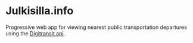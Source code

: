 # Julkisilla.info

Progressive web app for viewing nearest public transportation departures using the [Digitransit api](https://digitransit.fi/en/developers/).
